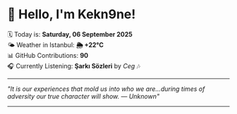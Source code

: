 # 👋 Hello, I'm Kekn9ne!

🗓️ Today is: **Saturday, 06 September 2025**  
🌤️ Weather in Istanbul: **🌦   +22°C**  
📊 GitHub Contributions: **90**  
🎧 Currently Listening: **Şarkı Sözleri** by *Ceg* 🎶

---

_"It is our experiences that mold us into who we are...during times of adversity our true character will show. — *Unknown*"_

---
